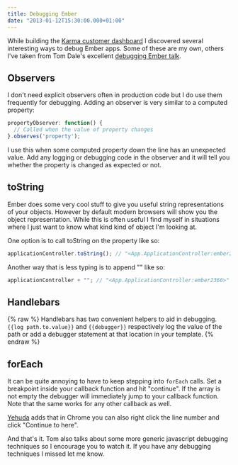 ```yaml
---
title: Debugging Ember
date: "2013-01-12T15:30:00.000+01:00"
---
```


While building the [Karma customer dashboard][] I discovered several interesting ways to debug Ember apps. Some of these are my own, others I've taken from Tom Dale's excellent [debugging Ember talk][].

[Karma customer dashboard]: https://dashboard.yourkarma.com
[debugging Ember talk]: http://vimeo.com/37539737

## Observers

I don't need explicit observers often in production code but I do use them frequently for debugging. Adding an observer is very similar to a computed property:

```javascript
propertyObserver: function() {
  // Called when the value of property changes
}.observes('property');
```

I use this when some computed property down the line has an unexpected value. Add any logging or debugging code in the observer and it will tell you whether the property is changed as expected or not.

## toString

Ember does some very cool stuff to give you useful string representations of your objects. However by default modern browsers will show you the object representation. While this is often useful I find myself in situations where I just want to know what kind kind of object I'm looking at.

One option is to call toString on the property like so:

```javascript
applicationController.toString(); // "<App.ApplicationController:ember2366>"
```

Another way that is less typing is to append "" like so:

```javascript
applicationController + ""; // "<App.ApplicationController:ember2366>"
```

## Handlebars

{% raw %}
Handlebars has two convenient helpers to aid in debugging. `{{log path.to.value}}` and `{{debugger}}` respectively log the value of the path or add a debugger statement at that location in your template.
{% endraw %}

## forEach

It can be quite annoying to have to keep stepping into `forEach` calls. Set a breakpoint inside your callback function and hit "continue". If the array is not empty the debugger will immediately jump to your callback function. Note that the same works for any other callback as well.

[Yehuda](http://yehudakatz.com) adds that in Chrome you can also right click the line number and click "Continue to here".

And that's it. Tom also talks about some more generic javascript debugging techniques so I encourage you to watch it. If you have any debugging techniques I missed let me know.
